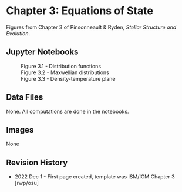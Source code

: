 # Chapter 3: Equations of State

Figures from Chapter 3 of Pinsonneault & Ryden, *Stellar Structure and Evolution*.

## Jupyter Notebooks
<dl>
    <dd>Figure 3.1 - Distribution functions
    <dd>Figure 3.2 - Maxwellian distributions
    <dd>Figure 3.3 - Density-temperature plane
</dl>

## Data Files

None.  All computations are done in the notebooks.

## Images

None

## Revision History

 * 2022 Dec 1 - First page created, template was ISM/IGM Chapter 3 [rwp/osu]
